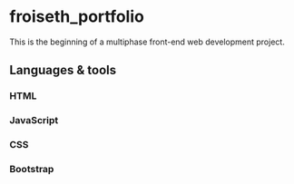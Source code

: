 # froiseth_portfolio
This is the beginning of a multiphase front-end web development project. 

## Languages & tools

### HTML

### JavaScript

### CSS

### Bootstrap
